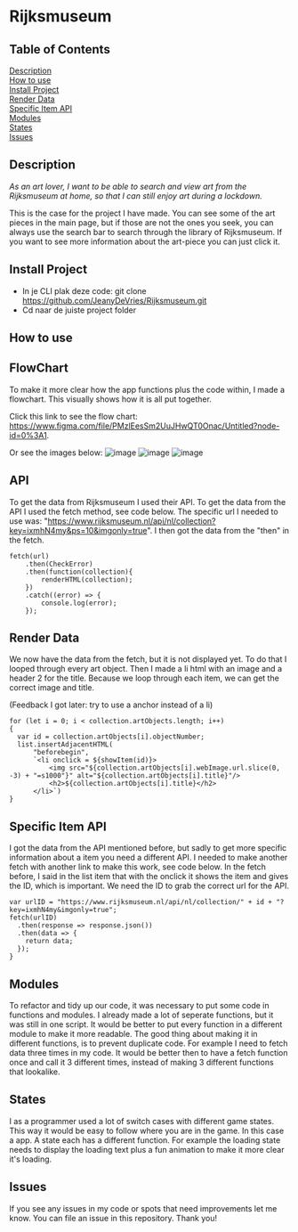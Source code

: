 # Rijksmuseum

## Table of Contents  
[Description](#Description)  
[How to use](#HowToUse)  
[Install Project](#Install)  
[Render Data](#Render)  
[Specific Item API](#SpecificItemAPI)  
[Modules](#Modules)  
[States](#States)  
[Issues](#Issues)

## Description <a name="Description">
*As an art lover, I want to be able to search and view art from the Rijksmuseum at home, so that I can still enjoy art during a lockdown.*
 
This is the case for the project I have made. You can see some of the art pieces in the main page, but if those are not the ones you seek, you can always use the search bar to search through the library of Rijksmuseum. If you want to see more information about the art-piece you can just click it. 
  
## Install Project <a name="Install">
  - In je CLI plak deze code: git clone https://github.com/JeanyDeVries/Rijksmuseum.git
  - Cd naar de juiste project folder  
  
## How to use  <a name="HowToUse">

  
## FlowChart <a name="FlowChart">
To make it more clear how the app functions plus the code within, I made a flowchart. This visually shows how it is all put together. 

Click this link to see the flow chart: https://www.figma.com/file/PMzlEesSm2UuJHwQT0Onac/Untitled?node-id=0%3A1. 

Or see the images below: 
![image](https://user-images.githubusercontent.com/44086608/156916953-97dd6312-6b08-4748-9b07-b422a739e1ed.png)
![image](https://user-images.githubusercontent.com/44086608/156916968-f7321285-678b-4ac7-bf58-3ac9ba6958b3.png)
![image](https://user-images.githubusercontent.com/44086608/156916984-354e3066-2134-437d-9e9e-b5e9a77735fc.png)

## API <a name="API">
To get the data from Rijksmuseum I used their API. To get the data from the API I used the fetch method, see code below. The specific url I needed to use was: "https://www.rijksmuseum.nl/api/nl/collection?key=ixmhN4my&ps=10&imgonly=true". I then got the data from the "then" in the fetch. 

```
fetch(url)
    .then(CheckError)
    .then(function(collection){
        renderHTML(collection);
    })
    .catch((error) => {
        console.log(error);
    });
```
  
## Render Data <a name="Render">
We now have the data from the fetch, but it is not displayed yet. To do that I looped through every art object. Then I made a li html with an image and a header 2 for the title. Because we loop through each item, we can get the correct image and title. 
  
(Feedback I got later: try to use a anchor instead of a li)
  
```
for (let i = 0; i < collection.artObjects.length; i++) 
{
  var id = collection.artObjects[i].objectNumber;
  list.insertAdjacentHTML(
      "beforebegin",
      `<li onclick = ${showItem(id)}>
          <img src="${collection.artObjects[i].webImage.url.slice(0, -3) + "=s1000"}" alt="${collection.artObjects[i].title}"/>
          <h2>${collection.artObjects[i].title}</h2>
      </li>`)
}
```

## Specific Item API <a name="SpecificItemAPI">
I got the data from the API mentioned before, but sadly to get more specific information about a item you need a different API. I needed to make another fetch with another link to make this work, see code below. In the fetch before, I said in the list item that with the onclick it shows the item and gives the ID, which is important. We need the ID to grab the correct url for the API. 
  
```
var urlID = "https://www.rijksmuseum.nl/api/nl/collection/" + id + "?key=ixmhN4my&imgonly=true";
fetch(urlID)
  .then(response => response.json())
  .then(data => {
    return data;
  });
}  
```
  
## Modules <a name="Modules">
To refactor and tidy up our code, it was necessary to put some code in functions and modules. I already made a lot of seperate functions, but it was still in one script. It would be better to put every function in a different module to make it more readable. The good thing about making it in different functions, is to prevent duplicate code. For example I need to fetch data three times in my code. It would be better then to have a fetch function once and call it 3 different times, instead of making 3 different functions that lookalike. 

## States <a name="States">
I as a programmer used a lot of switch cases with different game states. This way it would be easy to follow where you are in the game. In this case a app. A state each has a different function. For example the loading state needs to display the loading text plus a fun animation to make it more clear it's loading. 
  
  
## Issues <a name="Issues">
If you see any issues in my code or spots that need improvements let me know. You can file an issue in this repository. Thank you!
